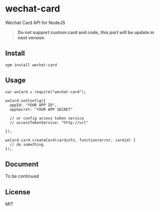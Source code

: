 wechat-card
========================

Wechat Card API for NodeJS 

> **Do not support custom card and code, this part will be update in next version**

## Install

    npm install wechat-card

## Usage

    var wxCard = require("wechat-card");

    wxCard.setConfig({
      appId: "YOUR APP ID",
      appSecret: "YOUR APP SECRET"

      // or config access token service
      // accessTokenService: "http://url"

    });

    wxCard.card.createCard(cardinfo, function(error, cardid) {
      // do something
    });

## Document

To be continued

## License

MIT